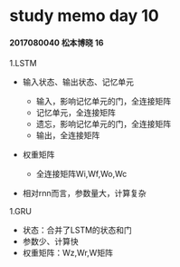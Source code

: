 

# study memo day 10

#### 2017080040 松本博晓 16



1.LSTM

- 输入状态、输出状态、记忆单元

  - 输入，影响记忆单元的门，全连接矩阵
  - 记忆单元，全连接矩阵
  - 遗忘，影响记忆单元的门，全连接矩阵
  - 输出，全连接矩阵
- 权重矩阵
  - 全连接矩阵Wi,Wf,Wo,Wc
- 相对rnn而言，参数量大，计算复杂



1.GRU

- 状态：合并了LSTM的状态和门
- 参数少、计算快
- 权重矩阵：Wz,Wr,W矩阵